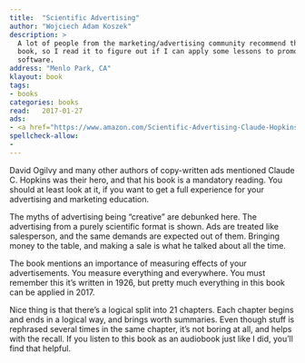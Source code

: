 ```yaml
---
title:  "Scientific Advertising"
author: "Wojciech Adam Koszek"
description: >
  A lot of people from the marketing/advertising community recommend this
  book, so I read it to figure out if I can apply some lessons to promote my
  software.
address: "Menlo Park, CA"
klayout: book
tags:
- books
categories: books
read:	2017-01-27
ads:
- <a href="https://www.amazon.com/Scientific-Advertising-Claude-Hopkins/dp/1603866361/ref=as_li_ss_il?s=books&ie=UTF8&qid=1485648269&sr=1-1&keywords=scientific+advertising&linkCode=li2&tag=wkoszek08-20&linkId=bb25c91efc158e878b2bbf81a2232208" target="_blank"><img border="0" src="//ws-na.amazon-adsystem.com/widgets/q?_encoding=UTF8&ASIN=1603866361&Format=_SL160_&ID=AsinImage&MarketPlace=US&ServiceVersion=20070822&WS=1&tag=wkoszek08-20" ></a><img src="https://ir-na.amazon-adsystem.com/e/ir?t=wkoszek08-20&l=li2&o=1&a=1603866361" width="1" height="1" border="0" alt="" style="border:none !important; margin:0px !important;" />
spellcheck-allow:
- 
---
```


David Ogilvy and many other authors of copy-written ads mentioned  Claude C.
Hopkins was their hero, and that his book is a mandatory reading. You should
at least look at it, if you want to get a full experience for your
advertising and marketing education.

The myths of advertising being “creative” are debunked here. The advertising
from a purely scientific format is shown. Ads are treated like salesperson,
and the same demands are expected out of them. Bringing money to the table,
and making a sale is what he talked about all the time.

The book mentions an importance of measuring effects of your advertisements.
You measure everything and everywhere. You must remember this it’s written
in 1926, but pretty much everything in this book can be applied in 2017.

Nice thing is that there’s a logical split into 21 chapters. Each chapter
begins and ends in a logical way, and brings worth summaries. Even though
stuff is rephrased several times in the same chapter, it’s not boring at
all, and helps with the recall. If you listen to this book as an audiobook
just like I did, you’ll find that helpful.
